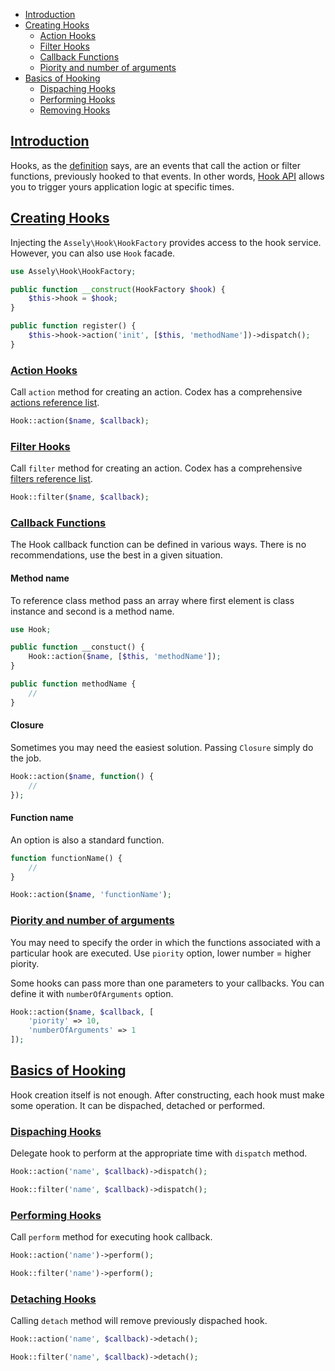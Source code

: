 - [Introduction](#introduction)
- [Creating Hooks](#creating-hooks)
    + [Action Hooks](#action-hooks)
    + [Filter Hooks](#filter-hooks)
    + [Callback Functions](#callback-functions)
    + [Piority and number of arguments](#piority-and-number-of-arguments)
- [Basics of Hooking](#basics-of-hooking)
    + [Dispaching Hooks](#dispaching-hooks)
    + [Performing Hooks](#performing-hooks)
    + [Removing Hooks](#removing-hooks)


<a name="introduction"></a>
## [Introduction](#introduction)

Hooks, as the [definition](http://codex.wordpress.org/Glossary#Hook) says, are an events that call the action or filter functions, previously hooked to that events. In other words, [Hook API](http://codex.wordpress.org/Plugin_API) allows you to trigger yours application logic at specific times.

<a name="creating-hooks"></a>
## [Creating Hooks](#creating-hooks)

Injecting the `Assely\Hook\HookFactory` provides access to the hook service. However, you can also use `Hook` facade.

```php
use Assely\Hook\HookFactory;

public function __construct(HookFactory $hook) {
    $this->hook = $hook;
}

public function register() {
    $this->hook->action('init', [$this, 'methodName'])->dispatch();
}
```

<a name="action-hooks"></a>
### [Action Hooks](#action-hooks)

Call `action` method for creating an action. Codex has a comprehensive [actions reference list](http://codex.wordpress.org/Plugin_API/Action_Reference).

```php
Hook::action($name, $callback);
```

<a name="filter-hooks"></a>
### [Filter Hooks](#filter-hooks)

Call `filter` method for creating an action. Codex has a comprehensive [filters reference list](http://codex.wordpress.org/Plugin_API/Filter_Reference).

```php
Hook::filter($name, $callback);
```

<a name="callback-functions"></a>
### [Callback Functions](#callback-functions)

The Hook callback function can be defined in various ways. There is no recommendations, use the best in a given situation.

#### Method name

To reference class method pass an array where first element is class instance and second is a method name.

```php
use Hook;

public function __constuct() {
    Hook::action($name, [$this, 'methodName']);
}

public function methodName {
    //
}
```

#### Closure

Sometimes you may need the easiest solution. Passing `Closure` simply do the job.

```php
Hook::action($name, function() {
    //
});
```

#### Function name

An option is also a standard function.

```php
function functionName() {
    //
}

Hook::action($name, 'functionName');
```

<a name="piority-and-number-of-arguments"></a>
### [Piority and number of arguments](#piority-and-number-of-arguments)

You may need to specify the order in which the functions associated with a particular hook are executed. Use `piority` option, lower number = higher piority.

Some hooks can pass more than one parameters to your callbacks. You can define it with `numberOfArguments` option.

```php
Hook::action($name, $callback, [
    'piority' => 10,
    'numberOfArguments' => 1
]);
```

<a name="basics-of-hooking"></a>
## [Basics of Hooking](#basics-of-hooking)

Hook creation itself is not enough. After constructing, each hook must make some operation. It can be dispached, detached or performed.

<a name="dispaching-hooks"></a>
### [Dispaching Hooks](#dispaching-hooks)

Delegate hook to perform at the appropriate time with `dispatch` method.

```php
Hook::action('name', $callback)->dispatch();

Hook::filter('name', $callback)->dispatch();
```

<a name="performing-hooks"></a>
### [Performing Hooks](#performing-hooks)

Call `perform` method for executing hook callback.

```php
Hook::action('name')->perform();

Hook::filter('name')->perform();
```

<a name="removing-hooks"></a>
### [Detaching Hooks](#removing-hooks)

Calling `detach` method will remove previously dispached hook.

```php
Hook::action('name', $callback)->detach();

Hook::filter('name', $callback)->detach();
```
